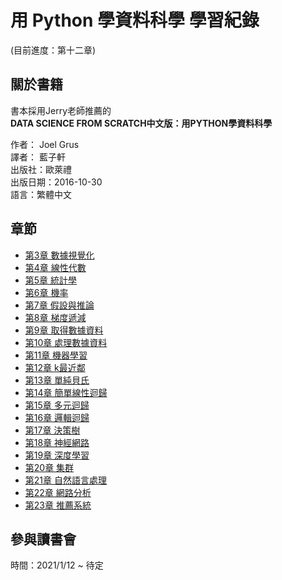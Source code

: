 # 用 Python 學資料科學 學習紀錄
(目前進度：第十二章)
## 關於書籍
書本採用Jerry老師推薦的  
**DATA SCIENCE FROM SCRATCH中文版：用PYTHON學資料科學**
  
作者： Joel Grus  
譯者： 藍子軒  
出版社：歐萊禮    
出版日期：2016-10-30  
語言：繁體中文  

## 章節


* [第3章 數據視覺化](https://colab.research.google.com/github/hank199599/data_science_from_scratch_reading_log/blob/main/Chapter3.ipynb)
* [第4章 線性代數](https://colab.research.google.com/github/hank199599/data_science_from_scratch_reading_log/blob/main/Chapter4.ipynb)
* [第5章 統計學](https://colab.research.google.com/github/hank199599/data_science_from_scratch_reading_log/blob/main/Chapter5.ipynb)
* [第6章 機率](https://colab.research.google.com/github/hank199599/data_science_from_scratch_reading_log/blob/main/Chapter6.ipynb)
* [第7章 假設與推論](https://colab.research.google.com/github/hank199599/data_science_from_scratch_reading_log/blob/main/Chapter7.ipynb)
* [第8章 梯度遞減](https://colab.research.google.com/github/hank199599/data_science_from_scratch_reading_log/blob/main/Chapter8.ipynb)
* [第9章 取得數據資料](https://colab.research.google.com/github/hank199599/data_science_from_scratch_reading_log/blob/main/Chapter9.ipynb)
* [第10章 處理數據資料](https://colab.research.google.com/github/hank199599/data_science_from_scratch_reading_log/blob/main/Chapter10.ipynb)
* [第11章 機器學習](https://colab.research.google.com/github/hank199599/data_science_from_scratch_reading_log/blob/main/Chapter11.ipynb)
* [第12章 k最近鄰](https://colab.research.google.com/github/hank199599/data_science_from_scratch_reading_log/blob/main/Chapter12.ipynb)
* [第13章 單純貝氏](https://colab.research.google.com/github/hank199599/data_science_from_scratch_reading_log/blob/main/Chapter13.ipynb)
* [第14章 簡單線性迴歸](https://colab.research.google.com/github/hank199599/data_science_from_scratch_reading_log/blob/main/Chapter14.ipynb)
* [第15章 多元迴歸](https://colab.research.google.com/github/hank199599/data_science_from_scratch_reading_log/blob/main/Chapter15.ipynb)
* [第16章 邏輯迴歸](https://colab.research.google.com/github/hank199599/data_science_from_scratch_reading_log/blob/main/Chapter16.ipynb)
* [第17章 決策樹](https://colab.research.google.com/github/hank199599/data_science_from_scratch_reading_log/blob/main/Chapter17.ipynb)
* [第18章 神經網路](https://colab.research.google.com/github/hank199599/data_science_from_scratch_reading_log/blob/main/Chapter18.ipynb)
* [第19章 深度學習](https://colab.research.google.com/github/hank199599/data_science_from_scratch_reading_log/blob/main/Chapter19.ipynb)
* [第20章 集群](https://colab.research.google.com/github/hank199599/data_science_from_scratch_reading_log/blob/main/Chapter20.ipynb)
* [第21章 自然語言處理](https://colab.research.google.com/github/hank199599/data_science_from_scratch_reading_log/blob/main/Chapter21.ipynb)
* [第22章 網路分析](https://colab.research.google.com/github/hank199599/data_science_from_scratch_reading_log/blob/main/Chapter22.ipynb)
* [第23章 推薦系統](https://colab.research.google.com/github/hank199599/data_science_from_scratch_reading_log/blob/main/Chapter23.ipynb)

## 參與讀書會

時間：2021/1/12 ~ 待定  
